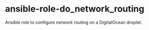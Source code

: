 # ansible-role-do_network_routing
Ansible role to configure network routing on a DigitalOcean droplet.
